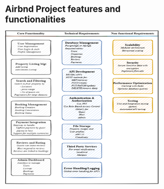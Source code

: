 # Airbnd Project features and functionalities

<img alt="Project requirements" src="./project_requirements.drawio1.png" style="height: 500px; width:500px;">